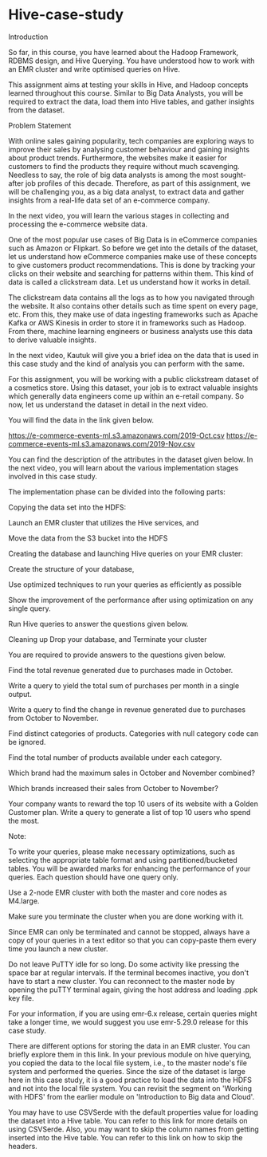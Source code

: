 # Hive-case-study

Introduction

So far, in this course, you have learned about the Hadoop Framework, RDBMS design, and Hive Querying. You have understood how to work with an EMR cluster and write optimised queries on Hive. 

 

This assignment aims at testing your skills in Hive, and Hadoop concepts learned throughout this course. Similar to Big Data Analysts, you will be required to extract the data, load them into Hive tables, and gather insights from the dataset.
 

Problem Statement

With online sales gaining popularity, tech companies are exploring ways to improve their sales by analysing customer behaviour and gaining insights about product trends. Furthermore, the websites make it easier for customers to find the products they require without much scavenging. Needless to say, the role of big data analysts is among the most sought-after job profiles of this decade. Therefore, as part of this assignment, we will be challenging you, as a big data analyst, to extract data and gather insights from a real-life data set of an e-commerce company.

 

In the next video, you will learn the various stages in collecting and processing the e-commerce website data.

One of the most popular use cases of Big Data is in eCommerce companies such as Amazon or Flipkart. So before we get into the details of the dataset, let us understand how eCommerce companies make use of these concepts to give customers product recommendations. This is done by tracking your clicks on their website and searching for patterns within them. This kind of data is called a clickstream data. Let us understand how it works in detail.

 



 

 

The clickstream data contains all the logs as to how you navigated through the website. It also contains other details such as time spent on every page, etc. From this, they make use of data ingesting frameworks such as Apache Kafka or AWS Kinesis in order to store it in frameworks such as Hadoop. From there, machine learning engineers or business analysts use this data to derive valuable insights. 

 

In the next video, Kautuk will give you a brief idea on the data that is used in this case study and the kind of analysis you can perform with the same.

For this assignment, you will be working with a public clickstream dataset of a cosmetics store. Using this dataset, your job is to extract valuable insights which generally data engineers come up within an e-retail company. So now, let us understand the dataset in detail in the next video.

You will find the data in the link given below.

https://e-commerce-events-ml.s3.amazonaws.com/2019-Oct.csv
https://e-commerce-events-ml.s3.amazonaws.com/2019-Nov.csv

 

You can find the description of the attributes in the dataset given below. In the next video, you will learn about the various implementation stages involved in this case study.

The implementation phase can be divided into the following parts:

Copying the data set into the HDFS:

Launch an EMR cluster that utilizes the Hive services, and

Move the data from the S3 bucket into the HDFS 

Creating the database and launching Hive queries on your EMR cluster:

Create the structure of your database, 

Use optimized techniques to run your queries as efficiently as possible

Show the improvement of the performance after using optimization on any single query.

Run Hive queries to answer the questions given below.

Cleaning up
Drop your database, and
Terminate your cluster 
 

You are required to provide answers to the questions given below.

Find the total revenue generated due to purchases made in October.

Write a query to yield the total sum of purchases per month in a single output. 

Write a query to find the change in revenue generated due to purchases from October to November.

Find distinct categories of products. Categories with null category code can be ignored.

Find the total number of products available under each category.

Which brand had the maximum sales in October and November combined?

Which brands increased their sales from October to November?

Your company wants to reward the top 10 users of its website with a Golden Customer plan. Write a query to generate a list of top 10 users who spend the most.

Note:

To write your queries, please make necessary optimizations, such as selecting the appropriate table format and using partitioned/bucketed tables. You will be awarded marks for enhancing the performance of your queries.
Each question should have one query only.

Use a 2-node EMR cluster with both the master and core nodes as M4.large.

Make sure you terminate the cluster when you are done working with it.

Since EMR can only be terminated and cannot be stopped, always have a copy of your queries in a text editor so that you can copy-paste them every time you launch a new cluster.

Do not leave PuTTY idle for so long. Do some activity like pressing the space bar at regular intervals. If the terminal becomes inactive, you don't have to start a new cluster. You can reconnect to the master node by opening the puTTY terminal again, giving the host address and loading  .ppk key file. 

For your information, if you are using emr-6.x release, certain queries might take a longer time, we would suggest you use emr-5.29.0 release for this case study.

There are different options for storing the data in an EMR cluster. You can briefly explore them in this link. In your previous module on hive querying, you copied the data to the local file system, i.e., to the master node's file system and performed the queries. Since the size of the dataset is large here in this case study, it is a good practice to load the data into the HDFS and not into the local file system. You can revisit the segment on 'Working with HDFS' from the earlier module on 'Introduction to Big data and Cloud'.

You may have to use CSVSerde with the default properties value for loading the dataset into a Hive table. You can refer to this link for more details on using CSVSerde. Also, you may want to skip the column names from getting inserted into the Hive table. You can refer to this link on how to skip the headers.
